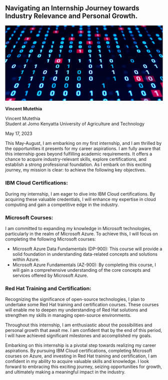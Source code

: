 ## Navigating an Internship Journey towards Industry Relevance and Personal Growth.

![Internship Journey](data.webp)

**Vincent Mutethia**


Vincent Mutethia  
Student at Jomo Kenyatta University of Agriculture and Technology  

May 17, 2023  

This May-August, I am embarking on my first internship, and I am thrilled by the opportunities it presents for my career aspirations. I am fully aware that this internship goes beyond fulfilling academic requirements. It offers a chance to acquire industry-relevant skills, explore certifications, and establish a strong professional foundation. As I embark on this exciting journey, my mission is clear: to achieve the following key objectives.

### IBM Cloud Certifications:
During my internship, I am eager to dive into IBM Cloud certifications. By acquiring these valuable credentials, I will enhance my expertise in cloud computing and gain a competitive edge in the industry.

### Microsoft Courses:
I am committed to expanding my knowledge in Microsoft technologies, particularly in the realm of Microsoft Azure. To achieve this, I will focus on completing the following Microsoft courses:
- Microsoft Azure Data Fundamentals (DP-900): This course will provide a solid foundation in understanding data-related concepts and solutions within Azure.
- Microsoft Azure Fundamentals (AZ-900): By completing this course, I will gain a comprehensive understanding of the core concepts and services offered by Microsoft Azure.

### Red Hat Training and Certification:
Recognizing the significance of open-source technologies, I plan to undertake some Red Hat training and certification courses. These courses will enable me to deepen my understanding of Red Hat solutions and strengthen my skills in managing open-source environments.

Throughout this internship, I am enthusiastic about the possibilities and personal growth that await me. I am confident that by the end of this period, I will have achieved significant milestones and accomplished my goals.

Embarking on this internship is a pivotal step towards realizing my career aspirations. By pursuing IBM Cloud certifications, completing Microsoft courses on Azure, and investing in Red Hat training and certification, I am confident in my ability to acquire valuable skills and knowledge. I look forward to embracing this exciting journey, seizing opportunities for growth, and ultimately making a meaningful impact in the industry.
